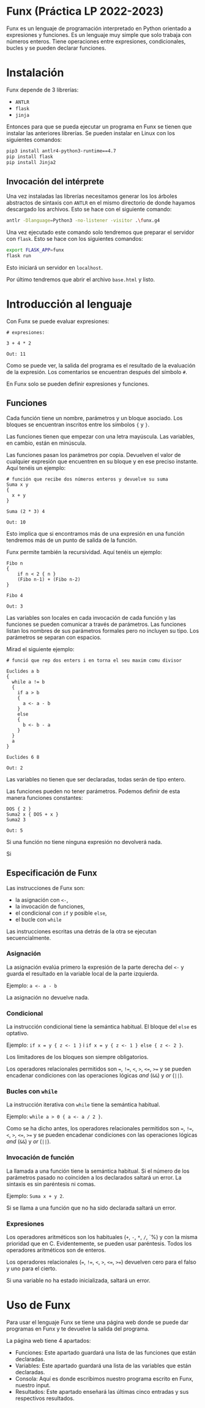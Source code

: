 # Funx (Práctica LP 2022-2023)

Funx es un lenguaje de programación interpretado en Python orientado a expresiones y funciones. Es un lenguaje muy simple que solo trabaja con números enteros. Tiene operaciones entre expresiones, condicionales, bucles y se pueden declarar funciones.

# Instalación
Funx depende de 3 librerías:
- `ANTLR`
- `flask`
- `jinja`

Entonces para que se pueda ejecutar un programa en Funx se tienen que instalar las anteriores librerías. Se pueden instalar en Linux con los siguientes comandos:

```bash
pip3 install antlr4-python3-runtime==4.7
pip install flask
pip install Jinja2
```
## Invocación del intérprete
Una vez instaladas las librerías necesitamos generar los los árboles abstractos de sintaxis con `ANTLR` en el mismo directorio de donde hayamos descargado los archivos. Esto se hace con el siguiente comando:
```bash
antlr -Dlanguage=Python3 -no-listener -visitor .\funx.g4
```

Una vez ejecutado este comando solo tendremos que preparar el servidor con `flask`. Esto se hace con los siguientes comandos: 
```bash
export FLASK_APP=funx
flask run
```
Esto iniciará un servidor en `localhost`.

Por último tendremos que abrir el archivo `base.html` y listo.

# Introducción al lenguaje
Con Funx se puede evaluar expresiones:

```
# expresiones:

3 + 4 * 2
```
```
Out: 11
```

Como se puede ver, la salida del programa es el resultado de la evaluación de la expresión. Los comentarios se encuentran después del símbolo `#`.

En Funx solo se pueden definir expresiones y funciones.

## Funciones
Cada función tiene un nombre, parámetros y un bloque asociado. Los bloques se encuentran inscritos entre los símbolos `{` y `}`.

Las funciones tienen que empezar con una letra mayúscula. Las variables, en cambio, están en minúscula.

Las funciones pasan los parámetros por copia. Devuelven el valor de cualquier expresión que encuentren en su bloque y en ese preciso instante. Aquí tenéis un ejemplo:

```
# función que recibe dos números enteros y devuelve su suma
Suma x y
{
  x + y
}

Suma (2 * 3) 4 
```
```
Out: 10
```

Esto implica que si encontramos más de una expresión en una función tendremos más de un punto de salida de la función.

Funx permite también la recursividad. Aquí tenéis un ejemplo:
```
Fibo n
{
    if n < 2 { n }
    (Fibo n-1) + (Fibo n-2)
}

Fibo 4
```
```
Out: 3
```
Las variables son locales en cada invocación de cada función y las funciones se pueden comunicar a través de parámetros. Las funciones listan los nombres de sus parámetros formales pero no incluyen su tipo. Los parámetros se separan con espacios.

Mirad el siguiente ejemplo:
```
# funció que rep dos enters i en torna el seu maxim comu divisor

Euclides a b
{
  while a != b
  {
    if a > b 
    {
      a <- a - b
    }
    else
    {
      b <- b - a
    }
  }
  a
}

Euclides 6 8
```

```
Out: 2
```
Las variables no tienen que ser declaradas, todas serán de tipo entero.

Las funciones pueden no tener parámetros. Podemos definir de esta manera funciones constantes:
```
DOS { 2 }
Suma2 x { DOS + x }
Suma2 3
```
```
Out: 5
```
Si una función no tiene ninguna expresión no devolverá nada.

Si 

## Especificación de Funx
Las instrucciones de Funx son:
- la asignación con `<-`,
- la invocación de funciones,
- el condicional con `if` y posible `else`,
- el bucle con `while`

Las instrucciones escritas una detrás de la otra se ejecutan secuencialmente.

### Asignación
La asignación evalúa primero la expresión de la parte derecha del `<-` y guarda el resultado en la variable local de la parte izquierda.

Ejemplo: `a <- a - b`

La asignación no devuelve nada.

### Condicional
La instrucción condicional tiene la semántica habitual. El bloque del `else` es optativo.

Ejemplo: `if x = y { z <- 1 }` i `if x = y { z <- 1 } else { z <- 2 }`.

Los limitadores de los bloques son siempre obligatorios.

Los operadores relacionales permitidos son `=`, `!=`, `<`, `>`, `<=`, `>=` y se pueden encadenar condiciones con las operaciones lógicas *and* (`&&`) y *or* (`||`).

### Bucles con `while`
La instrucción iterativa con `while` tiene la semántica habitual.

Ejemplo: `while a > 0 { a <- a / 2 }`.

Como se ha dicho antes, los operadores relacionales permitidos son `=`, `!=`, `<`, `>`, `<=`, `>=` y se pueden encadenar condiciones con las operaciones lógicas *and* (`&&`) y *or* (`||`).

### Invocación de función

La llamada a una función tiene la semántica habitual.
Si el número de los parámetros pasado no coinciden a los declarados saltará un error. La sintaxis es sin paréntesis ni comas.

Ejemplo: `Suma x + y 2`.

Si se llama a una función que no ha sido declarada saltará un error.

### Expresiones
Los operadores aritméticos son los habituales (`+`, `-`, `*`, `/`, `%) y con la misma prioridad que en C. Evidentemente, se pueden usar paréntesis. Todos los operadores aritméticos son de enteros.

Los operadores relacionales (`=`, `!=`, `<`, `>`, `<=`, `>=`) devuelven cero para el falso y uno para el cierto.

Si una variable no ha estado inicializada, saltará un error.

# Uso de Funx

Para usar el lenguaje Funx se tiene una página web donde se puede dar programas en Funx y te devuelve la salida del programa. 

La página web tiene 4 apartados:
- Funciones: Este apartado guardará una lista de las funciones que están declaradas.
- Variables: Este apartado guardará una lista de las variables que están declaradas.
- Consola: Aquí es donde escribimos nuestro programa escrito en Funx, nuestro input.
- Resultados: Este apartado enseñará las últimas cinco entradas y sus respectivos resultados.

